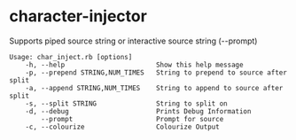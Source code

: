# character-injector

Supports piped source string or interactive source string (--prompt) 
```text
Usage: char_inject.rb [options]
    -h, --help                       Show this help message
    -p, --prepend STRING,NUM_TIMES   String to prepend to source after split
    -a, --append STRING,NUM_TIMES    String to append to source after split
    -s, --split STRING               String to split on
    -d, --debug                      Prints Debug Information
        --prompt                     Prompt for source
    -c, --colourize                  Colourize Output
```
